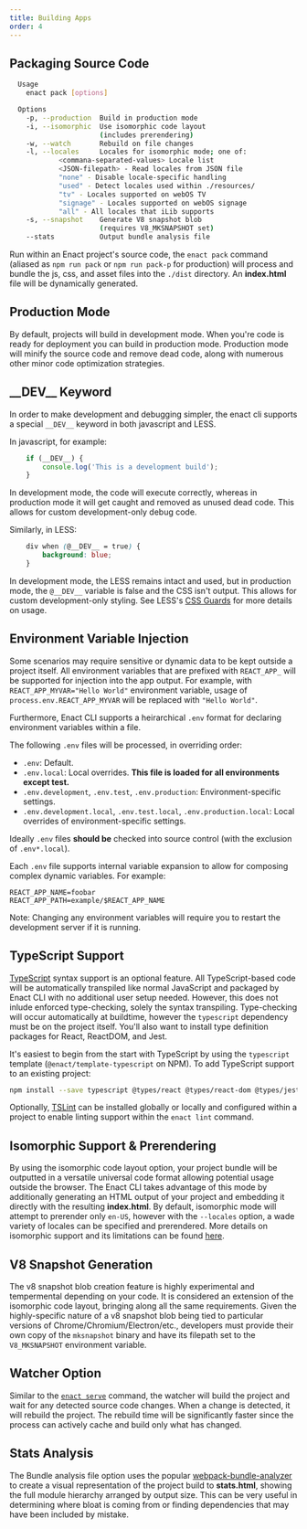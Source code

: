 ```yaml
---
title: Building Apps
order: 4
---
```

## Packaging Source Code
```bash
  Usage
    enact pack [options]

  Options
    -p, --production  Build in production mode
    -i, --isomorphic  Use isomorphic code layout
                      (includes prerendering)
    -w, --watch       Rebuild on file changes
    -l, --locales     Locales for isomorphic mode; one of:
            <commana-separated-values> Locale list
            <JSON-filepath> - Read locales from JSON file
            "none" - Disable locale-specific handling
            "used" - Detect locales used within ./resources/
            "tv" - Locales supported on webOS TV
            "signage" - Locales supported on webOS signage
            "all" - All locales that iLib supports
    -s, --snapshot    Generate V8 snapshot blob
                      (requires V8_MKSNAPSHOT set)
    --stats           Output bundle analysis file

```
Run within an Enact project's source code, the `enact pack` command (aliased as `npm run pack` or `npm run pack-p` for production) will process and bundle the js, css, and asset files into the `./dist` directory. An **index.html** file will be dynamically generated.

## Production Mode
By default, projects will build in development mode. When you're code is ready for deployment you can build in production mode. Production mode will minify the source code and remove dead code, along with numerous other minor code optimization strategies.

## \_\_DEV\_\_ Keyword
In order to make development and debugging simpler, the enact cli supports a special `__DEV__` keyword in both javascript and LESS.

In javascript, for example:

```js
	if (__DEV__) {
		console.log('This is a development build');
	}
```
In development mode, the code will execute correctly, whereas in production mode it will get caught and removed as unused dead code. This allows for custom development-only debug code.

Similarly, in LESS:

```css
	div when (@__DEV__ = true) {
		background: blue;
	}
```
In development mode, the LESS remains intact and used, but in production mode, the `@__DEV__` variable is false and the CSS isn't output. This allows for custom development-only styling. See LESS's [CSS Guards](http://lesscss.org/features/#css-guards-feature) for more details on usage.

## Environment Variable Injection

Some scenarios may require sensitive or dynamic data to be kept outside a project itself.  All environment variables that are prefixed with `REACT_APP_` will be supported for injection into the app output. For example, with `REACT_APP_MYVAR="Hello World"` environment variable, usage of `process.env.REACT_APP_MYVAR` will be replaced with `"Hello World"`.

Furthermore, Enact CLI supports a heirarchical `.env` format for declaring environment variables within a file.

The following `.env` files will be processed, in overriding order:

* `.env`: Default.
* `.env.local`: Local overrides. **This file is loaded for all environments except test.**
* `.env.development`, `.env.test`, `.env.production`: Environment-specific settings.
* `.env.development.local`, `.env.test.local`, `.env.production.local`: Local overrides of environment-specific settings.

Ideally `.env` files **should be** checked into source control (with the exclusion of `.env*.local`).

Each `.env` file supports internal variable expansion to allow for composing complex dynamic variables. For example:
```none
REACT_APP_NAME=foobar
REACT_APP_PATH=example/$REACT_APP_NAME
```

Note: Changing any environment variables will require you to restart the development server if it is running.

## TypeScript Support

[TypeScript](https://www.typescriptlang.org) syntax support is an optional feature.  All TypeScript-based code will be automatically transpiled like normal JavaScript and packaged by Enact CLI with no additional user setup needed. However, this does not inlude enforced type-checking, solely the syntax transpiling.  Type-checking will occur automatically at buildtime, however the `typescript` dependency must be on the project itself.  You'll also want to install type definition packages for React, ReactDOM, and Jest.

It's easiest to begin from the start with TypeScript by using the `typescript` template (`@enact/template-typescript` on NPM). To add TypeScript support to an existing project:

```bash
npm install --save typescript @types/react @types/react-dom @types/jest
```

Optionally, [TSLint](https://palantir.github.io/tslint/) can be installed globally or locally and configured within a project to enable linting support within the `enact lint` command.

## Isomorphic Support & Prerendering
By using the isomorphic code layout option, your project bundle will be outputted in a versatile universal code format allowing potential usage outside the browser. The Enact CLI takes advantage of this mode by additionally generating an HTML output of your project and embedding it directly with the resulting **index.html**. By default, isomorphic mode will attempt to prerender only `en-US`, however with the `--locales` option, a wade variety of locales can be specified and prerendered. More details on isomorphic support and its limitations can be found [here](./isomorphic-support.md).

## V8 Snapshot Generation
The v8 snapshot blob creation feature is highly experimental and tempermental depending on your code. It is considered an extension of the isomorphic code layout, bringing along all the same requirements. Given the highly-specific nature of a v8 snapshot blob being tied to particular versions of Chrome/Chromium/Electron/etc., developers must provide their own copy of the `mksnapshot` binary and have its filepath set to the `V8_MKSNAPSHOT` environment variable.

## Watcher Option
Similar to the [`enact serve`](./serving-apps.md) command, the watcher will build the project and wait for any detected source code changes. When a change is detected, it will rebuild the project. The rebuild time will be significantly faster since the process can actively cache and build only what has changed.

## Stats Analysis
The Bundle analysis file option uses the popular [webpack-bundle-analyzer](https://github.com/webpack-contrib/webpack-bundle-analyzer) to create a visual representation of the project build to **stats.html**, showing the full module hierarchy arranged by output size. This can be very useful in determining where bloat is coming from or finding dependencies that may have been included by mistake.

